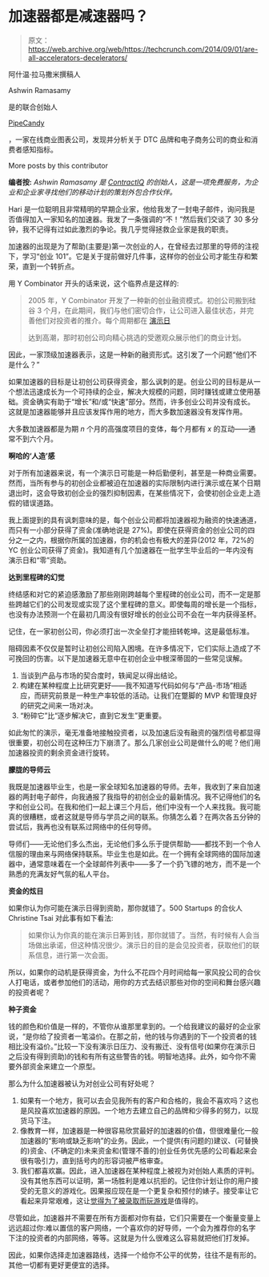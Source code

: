 # 加速器都是减速器吗？

> 原文：<https://web.archive.org/web/https://techcrunch.com/2014/09/01/are-all-accelerators-decelerators/>

阿什温·拉马撒米撰稿人

Ashwin Ramasamy

是的联合创始人

[PipeCandy](//web.archive.org/web/20221007131743/https://pipecandy.com/)

，一家在线商业图表公司，发现并分析关于 DTC 品牌和电子商务公司的商业和消费者感知指标。

More posts by this contributor

**编者按:** *Ashwin Ramasamy 是 [ContractIQ](https://web.archive.org/web/20221007131743/https://contractiq.com/) 的创始人，这是一项免费服务，为企业和企业家寻找他们的移动计划的策划外包合作伙伴。*

Hari 是一位聪明且非常精明的早期企业家，他给我发了一封电子邮件，询问我是否值得加入一家知名的加速器。我发了一条强调的“不！”然后我们交谈了 30 多分钟，我不记得有过如此激烈的争论。我几乎觉得拯救企业家是我的职责。

加速器的出现是为了帮助(主要是)第一次创业的人，在曾经去过那里的导师的注视下，学习“创业 101”。它是关于提前做好几件事，这样你的创业公司才能生存和繁荣，直到一个转折点。

用 Y Combinator 开头的话来说，这个临界点是这样的:

> 2005 年，Y Combinator 开发了一种新的创业融资模式。初创公司搬到硅谷 3 个月，在此期间，我们与他们密切合作，让公司进入最佳状态，并完善他们对投资者的推介。每个周期都在 [演示日](https://web.archive.org/web/20221007131743/http://blogs.wsj.com/venturecapital/2010/08/25/y-combinators-demo-day-keeps-growing-and-growing/)
> 
> 达到高潮，那时初创公司向精心挑选的受邀观众展示他们的商业计划。

因此，一家顶级加速器表示，这是一种新的融资形式。这引发了一个问题“他们不是什么？”

如果加速器的目标是让初创公司获得资金，那么讽刺的是。创业公司的目标是从一个想法迅速成长为一个可持续的企业，解决大规模的问题，同时赚钱或建立使用基础。资金确实有助于“增长”和/或“快速”部分。然而，许多创业公司并没有成长。这就是加速器能够并且应该发挥作用的地方，而大多数加速器没有发挥作用。

大多数加速器都是为期 *n* 个月的高强度项目的变体，每个月都有 *x* 的互动——通常不到六个月。

**啊哈的‘人造’感**

对于所有加速器来说，有一个演示日可能是一种后勤便利，甚至是一种商业需要。然而，当所有参与的初创企业都被迫在加速器的实际限制内进行演示或在某个日期退出时，这会导致初创企业的强烈抑制因素，在某些情况下，会使初创企业走上造假的错误道路。

我上面提到的具有讽刺意味的是，每个创业公司都将加速器视为融资的快速通道，而只有一小部分获得了资金(准确地说是 27%)。即使在获得资金的创业公司的四分之一之内，根据你所属的加速器，你的机会也有极大的差异(2012 年，72%的 YC 创业公司获得了资金)。我知道有几个加速器在一批学生毕业后的一年内没有演示日和“零”资助。

**达到里程碑的幻觉**

终结感和对它的紧迫感激励了那些刚刚跨越每个里程碑的创业公司，而不一定是那些跨越它们的公司发现或实现了这个里程碑的意义。即使每周的增长是一个指标，也没有办法预测一个在最初几周没有很好增长的创业公司不会在一年内获得圣杯。

记住，在一家初创公司，你必须打出一次全垒打才能扭转乾坤。这是最低标准。

阻碍因素不仅仅是暂时让初创公司陷入困境。在许多情况下，它们实际上造成了不可挽回的伤害。以下是加速器无意中在初创企业中根深蒂固的一些常见误解。

1.  当谈到产品与市场的契合度时，轶闻足以得出结论。
2.  构建在某种程度上比研究更好——我不知道写代码如何与“产品-市场”相适应，而研究前景是一种生产率较低的活动。让我们在蹩脚的 MVP 和管理良好的研究之间来一场对决。
3.  “粉碎它”比“逐步解决它，直到它发生”更重要。

如此匆忙的演示，毫无准备地接触投资者，以及加速后没有融资的强烈信号都显得很重要，初创公司在这种压力下崩溃了。那么几家创业公司是做什么的呢？他们用加速器投资的剩余资金进行旋转。

**朦胧的导师云**

我既是加速器毕业生，也是一家全球知名加速器的导师。去年，我收到了来自加速器的两封电子邮件，向我通报了我指导的初创企业的最新情况。我不记得他们的名字和创业公司。在我和他们一起上课三个月后，他们中没有一个人来找我。我可能真的很糟糕，或者这就是导师与学员之间的联系。你猜怎么着？在两次各五分钟的尝试后，我再也没有联系过网络中的任何导师。

导师们——无论他们多么杰出，无论他们多么乐于提供帮助——都找不到一个令人信服的理由来与网络保持联系。毕业生也是如此。在一个拥有全球网络的国际加速器中，通常意味着在一个全球邮件列表中——多了一个扔飞镖的地方，而不是一个熟悉的充满友好气氛的私人平台。

**资金的炫目**

如果你认为你可能在演示日得到资助，那你就错了。500 Startups 的合伙人 Christine Tsai 对此事有如下看法:

> 如果你认为你真的能在演示日筹到钱，那你就错了。当然，有时候有人会当场做出承诺，但这种情况很少。演示日的目的是会见投资者，获取他们的联系信息，进行第一次会面。

所以，如果你的动机是获得资金，为什么不花四个月时间给每一家风投公司的合伙人打电话，或者参加他们的活动，用你的方式去结识那些对你的空间和舞台感兴趣的投资者呢？

**种子资金**

钱的颜色和价值是一样的，不管你从谁那里拿到的。一个给我建议的最好的企业家说，“是你给了投资者一笔溢价。在那之前，他的钱与你遇到的下一个投资者的钱相比没有溢价。”比较一下没有演示日压力、没有搬迁、没有信号(如果你在演示日之后没有得到资助)的钱和有所有这些警告的钱。明智地选择。此外，如今你不需要外部资金来建立一个原型。

那么为什么加速器被认为对创业公司有好处呢？

1.  如果有一个地方，我可以去会见我所有的客户和合格的，我会不喜欢吗？这也是风投喜欢加速器的原因。一个地方去建立自己的品牌和少得多的努力，以现货马下注。
2.  像教育一样，加速器是一种很容易欣赏最好的加速器的价值，但很难量化一般加速器的“影响或缺乏影响”的业务。因此，一个提供(有问题的)建议、(可替换的)资金、(不确定的)未来资金和(管理不善的)创业任务优先感的公司看起来会很有吸引力，直到括号内的形容词被严格审查。
3.  我们都喜欢赢。因此，进入加速器在某种程度上被视为对创始人素质的评判。没有其他东西可以证明，第一场胜利是难以抗拒的。记住你计划让你的用户接受的无意义的游戏化。因果报应现在是一个更复杂和预付的婊子。接受率让它看起来异常艰难，这让[觉得为了被录取而玩游戏](https://web.archive.org/web/20221007131743/http://betech.asia/2014/04/24/who-gets-into-accelerators-new-stats-out/)是值得的。

尽管如此，加速器并不需要在所有方面都对你有益，它们只需要在一个衡量变量上远远超过你:难以置信的客户网络，一个喜欢你的好导师，一个会为推荐你的名字下注的投资者的内部网络，等等。这就是为什么很难这么容易就把他们打发掉。

因此，如果你选择走加速器路线，选择一个给你不公平的优势，往往不是有形的。其他一切都有更好更便宜的选择。